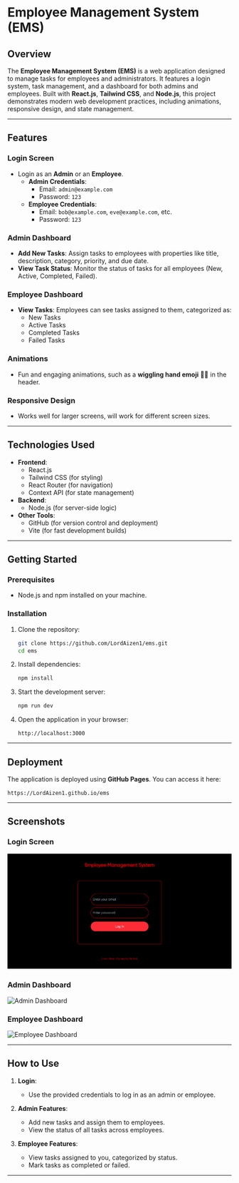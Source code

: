 # Employee Management System (EMS)

## Overview

The **Employee Management System (EMS)** is a web application designed to manage tasks for employees and administrators. It features a login system, task management, and a dashboard for both admins and employees. Built with **React.js**, **Tailwind CSS**, and **Node.js**, this project demonstrates modern web development practices, including animations, responsive design, and state management.

---

## Features

### **Login Screen**
- Login as an **Admin** or an **Employee**.
  - **Admin Credentials**: 
    - Email: `admin@example.com`
    - Password: `123`
  - **Employee Credentials**:
    - Email: `bob@example.com`, `eve@example.com`, etc.
    - Password: `123`

### **Admin Dashboard**
- **Add New Tasks**: Assign tasks to employees with properties like title, description, category, priority, and due date.
- **View Task Status**: Monitor the status of tasks for all employees (New, Active, Completed, Failed).

### **Employee Dashboard**
- **View Tasks**: Employees can see tasks assigned to them, categorized as:
  - New Tasks
  - Active Tasks
  - Completed Tasks
  - Failed Tasks

### **Animations**
- Fun and engaging animations, such as a **wiggling hand emoji** 👋🏼 in the header.

### **Responsive Design**
- Works well for larger screens, will work for different screen sizes.

---

## Technologies Used

- **Frontend**:
  - React.js
  - Tailwind CSS (for styling)
  - React Router (for navigation)
  - Context API (for state management)
- **Backend**:
  - Node.js (for server-side logic)
- **Other Tools**:
  - GitHub (for version control and deployment)
  - Vite (for fast development builds)

---

## Getting Started

### Prerequisites
- Node.js and npm installed on your machine.

### Installation
1. Clone the repository:
   ```bash
   git clone https://github.com/LordAizen1/ems.git
   cd ems
   ```

2. Install dependencies:
   ```bash
   npm install
   ```

3. Start the development server:
   ```bash
   npm run dev
   ```

4. Open the application in your browser:
   ```
   http://localhost:3000
   ```

---

## Deployment

The application is deployed using **GitHub Pages**. You can access it here:
```
https://LordAizen1.github.io/ems
```

---

## Screenshots

### Login Screen
![Login Screen](login.png)

### Admin Dashboard
![Admin Dashboard](screenshots/admin-dashboard.png)

### Employee Dashboard
![Employee Dashboard](screenshots/employee-dashboard.png)

---

## How to Use

1. **Login**:
   - Use the provided credentials to log in as an admin or employee.

2. **Admin Features**:
   - Add new tasks and assign them to employees.
   - View the status of all tasks across employees.

3. **Employee Features**:
   - View tasks assigned to you, categorized by status.
   - Mark tasks as completed or failed.

---

